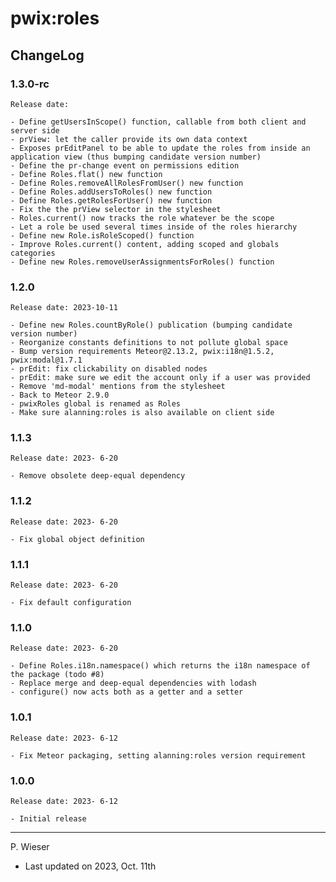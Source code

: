 # pwix:roles

## ChangeLog

### 1.3.0-rc

    Release date: 

    - Define getUsersInScope() function, callable from both client and server side
    - prView: let the caller provide its own data context
    - Exposes prEditPanel to be able to update the roles from inside an application view (thus bumping candidate version number)
    - Define the pr-change event on permissions edition
    - Define Roles.flat() new function
    - Define Roles.removeAllRolesFromUser() new function
    - Define Roles.addUsersToRoles() new function
    - Define Roles.getRolesForUser() new function
    - Fix the the prView selector in the stylesheet
    - Roles.current() now tracks the role whatever be the scope
    - Let a role be used several times inside of the roles hierarchy
    - Define new Role.isRoleScoped() function
    - Improve Roles.current() content, adding scoped and globals categories
    - Define new Roles.removeUserAssignmentsForRoles() function

### 1.2.0

    Release date: 2023-10-11

    - Define new Roles.countByRole() publication (bumping candidate version number)
    - Reorganize constants definitions to not pollute global space
    - Bump version requirements Meteor@2.13.2, pwix:i18n@1.5.2, pwix:modal@1.7.1
    - prEdit: fix clickability on disabled nodes
    - prEdit: make sure we edit the account only if a user was provided
    - Remove 'md-modal' mentions from the stylesheet
    - Back to Meteor 2.9.0
    - pwixRoles global is renamed as Roles
    - Make sure alanning:roles is also available on client side

### 1.1.3

    Release date: 2023- 6-20

    - Remove obsolete deep-equal dependency

### 1.1.2

    Release date: 2023- 6-20

    - Fix global object definition

### 1.1.1

    Release date: 2023- 6-20

    - Fix default configuration

### 1.1.0

    Release date: 2023- 6-20

    - Define Roles.i18n.namespace() which returns the i18n namespace of the package (todo #8)
    - Replace merge and deep-equal dependencies with lodash
    - configure() now acts both as a getter and a setter

### 1.0.1

    Release date: 2023- 6-12

    - Fix Meteor packaging, setting alanning:roles version requirement

### 1.0.0

    Release date: 2023- 6-12

    - Initial release

---
P. Wieser
- Last updated on 2023, Oct. 11th
